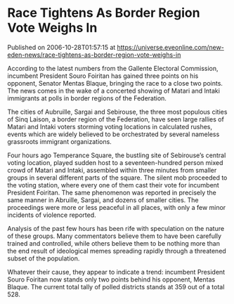 # Race Tightens As Border Region Vote Weighs In
Published on 2006-10-28T01:57:15 at https://universe.eveonline.com/new-eden-news/race-tightens-as-border-region-vote-weighs-in

According to the latest numbers from the Gallente Electoral Commission, incumbent President Souro Foiritan has gained three points on his opponent, Senator Mentas Blaque, bringing the race to a close two points. The news comes in the wake of a concerted showing of Matari and Intaki immigrants at polls in border regions of the Federation.   
  
The cities of Aubruille, Sargai and Sebirouse, the three most populous cities of Sinq Laison, a border region of the Federation, have seen large rallies of Matari and Intaki voters storming voting locations in calculated rushes, events which are widely believed to be orchestrated by several nameless grassroots immigrant organizations.   
  
Four hours ago Temperance Square, the bustling site of Sebirouse’s central voting location, played sudden host to a seventeen-hundred person mixed crowd of Matari and Intaki, assembled within three minutes from smaller groups in several different parts of the square. The silent mob proceeded to the voting station, where every one of them cast their vote for incumbent President Foiritan. The same phenomenon was reported in precisely the same manner in Abruille, Sargai, and dozens of smaller cities. The proceedings were more or less peaceful in all places, with only a few minor incidents of violence reported.   
  
Analysis of the past few hours has been rife with speculation on the nature of these groups. Many commentators believe them to have been carefully trained and controlled, while others believe them to be nothing more than the end result of ideological memes spreading rapidly through a threatened subset of the population.   
  
Whatever their cause, they appear to indicate a trend: incumbent President Souro Foiritan now stands only two points behind his opponent, Mentas Blaque. The current total tally of polled districts stands at 359 out of a total 528.
